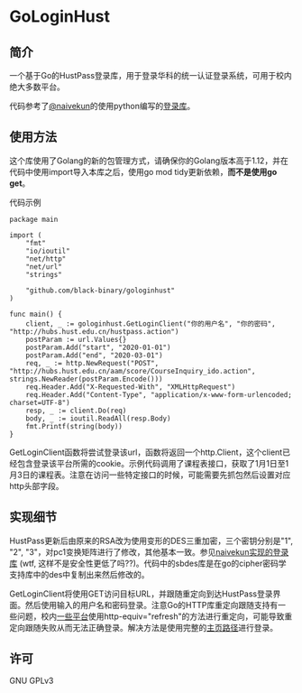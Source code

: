# GoLoginHust

## 简介

一个基于Go的HustPass登录库，用于登录华科的统一认证登录系统，可用于校内绝大多数平台。

代码参考了[@naivekun](https://github.com/naivekun)的使用python编写的[登录库](https://github.com/naivekun/libhustpass)。

## 使用方法

这个库使用了Golang的新的包管理方式，请确保你的Golang版本高于1.12，并在代码中使用import导入本库之后，使用go mod tidy更新依赖，**而不是使用go get**。

代码示例

```
package main

import (
	"fmt"
	"io/ioutil"
	"net/http"
	"net/url"
	"strings"

	"github.com/black-binary/gologinhust"
)

func main() {
	client, _ := gologinhust.GetLoginClient("你的用户名", "你的密码", "http://hubs.hust.edu.cn/hustpass.action")
	postParam := url.Values{}
	postParam.Add("start", "2020-01-01")
	postParam.Add("end", "2020-03-01")
	req, _ := http.NewRequest("POST", "http://hubs.hust.edu.cn/aam/score/CourseInquiry_ido.action", strings.NewReader(postParam.Encode()))
	req.Header.Add("X-Requested-With", "XMLHttpRequest")
	req.Header.Add("Content-Type", "application/x-www-form-urlencoded; charset=UTF-8")
	resp, _ := client.Do(req)
	body, _ := ioutil.ReadAll(resp.Body)
	fmt.Printf(string(body))
}

```

GetLoginClient函数将尝试登录该url，函数将返回一个http.Client，这个client已经包含登录该平台所需的cookie。示例代码调用了课程表接口，获取了1月1日至1月3日的课程表。注意在访问一些特定接口的时候，可能需要先抓包然后设置对应http头部字段。

## 实现细节

HustPass更新后由原来的RSA改为使用变形的DES三重加密，三个密钥分别是"1", "2", "3"，对pc1变换矩阵进行了修改，其他基本一致。参见[naivekun实现的登录库](https://github.com/naivekun/libhustpass) (wtf, 这样不是安全性更低了吗??)。代码中的sbdes库是在go的cipher密码学支持库中的des中复制出来然后修改的。

GetLoginClient将使用GET访问目标URL，并跟随重定向到达HustPass登录界面。然后使用输入的用户名和密码登录。注意Go的HTTP库重定向跟随支持有一些问题，校内[一些平台](http://one.hust.edu.cn)使用http-equiv="refresh"的方法进行重定向，可能导致重定向跟随失败从而无法正确登录。解决方法是使用完整的[主页路径](http://one.hust.edu.cn/dcp/index.jsp)进行登录。



## 许可

GNU GPLv3